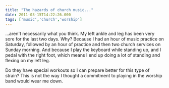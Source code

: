 ```yaml
---
title: "The hazards of church music..."
date: 2011-03-15T14:22:26.000
tags: ['music','church','worship']
---
```


...aren't necessarily what you think. My left ankle and leg has been very sore for the last two days. Why? Because I had an hour of music practice on Saturday, followed by an hour of practice and then two church services on Sunday morning. And because I play the keyboard while standing up, and I pedal with the right foot, which means I end up doing a lot of standing and flexing on my left leg.

Do they have special workouts so I can prepare better for this type of strain? This is not the way I thought a commitment to playing in the worship band would wear me down.

